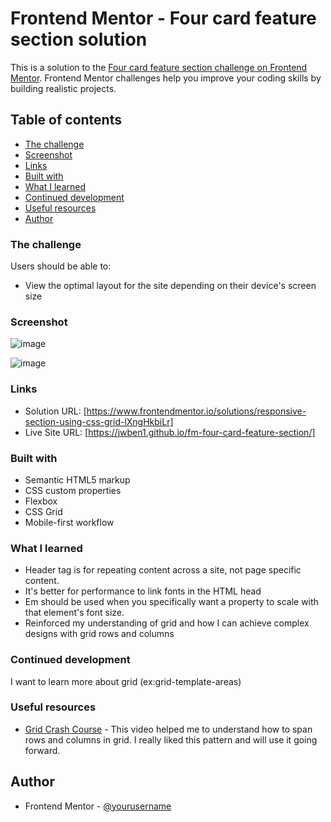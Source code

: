 # Frontend Mentor - Four card feature section solution

This is a solution to the [Four card feature section challenge on Frontend Mentor](https://www.frontendmentor.io/challenges/four-card-feature-section-weK1eFYK). Frontend Mentor challenges help you improve your coding skills by building realistic projects. 

## Table of contents

  - [The challenge](#the-challenge)
  - [Screenshot](#screenshot)
  - [Links](#links)
  - [Built with](#built-with)
  - [What I learned](#what-i-learned)
  - [Continued development](#continued-development)
  - [Useful resources](#useful-resources)
- [Author](#author)


### The challenge

Users should be able to:

- View the optimal layout for the site depending on their device's screen size

### Screenshot

![image](https://github.com/jwben1/fm-four-card-feature-section/assets/132217074/2d45f2f0-6a31-424e-8414-0b08ffa3187b)

![image](https://github.com/jwben1/fm-four-card-feature-section/assets/132217074/1b001be3-56fe-4883-a871-6570fae9b174)



### Links

- Solution URL: [https://www.frontendmentor.io/solutions/responsive-section-using-css-grid-lXngHkbiLr]
- Live Site URL: [https://jwben1.github.io/fm-four-card-feature-section/]

### Built with

- Semantic HTML5 markup
- CSS custom properties
- Flexbox
- CSS Grid
- Mobile-first workflow

### What I learned
- Header tag is for repeating content across a site, not page specific content.
- It's better for performance to link fonts in the HTML head
- Em should be used when you specifically want a property to scale with that element's font size.
- Reinforced my understanding of grid and how I can achieve complex designs with grid rows and columns

### Continued development

I want to learn more about grid (ex:grid-template-areas)

### Useful resources

- [Grid Crash Course](https://youtu.be/0xMQfnTU6oo?si=i07ipMaQEAvLv83H) - This video helped me to understand how to span rows and columns in grid. I really liked this pattern and will use it going forward.

## Author

- Frontend Mentor - [@yourusername](https://www.frontendmentor.io/profile/jwben1)

